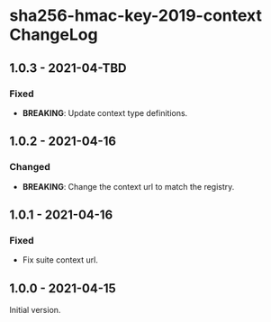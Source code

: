 # sha256-hmac-key-2019-context ChangeLog

## 1.0.3 - 2021-04-TBD

### Fixed
- **BREAKING**: Update context type definitions.

## 1.0.2 - 2021-04-16

### Changed
- **BREAKING**: Change the context url to match the registry.

## 1.0.1 - 2021-04-16

### Fixed
- Fix suite context url.

## 1.0.0 - 2021-04-15

Initial version.
